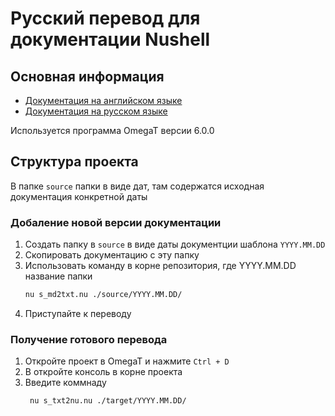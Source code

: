 # Русский перевод для документации Nushell

## Основная информация

- [Документация на английском языке](/README.md)
- [Документация на русском языке](/README_ru.md)

Используется программа OmegaT версии 6.0.0

## Структура проекта

В папке `source` папки в виде дат, там содержатся исходная документация конкретной даты


### Добаление новой версии документации

1. Создать папку в `source` в виде даты документции шаблона `YYYY.MM.DD`
2. Скопировать документацию с эту папку
3. Использовать команду в корне репозитория, где YYYY.MM.DD название папки
    ```bash
    nu s_md2txt.nu ./source/YYYY.MM.DD/
    ```
4. Приступайте к переводу


### Получение готового перевода

1. Откройте проект в OmegaT и нажмите `Ctrl + D` 
2. В откройте консоль в корне проекта
3. Введите коммнаду
   ```bash
    nu s_txt2nu.nu ./target/YYYY.MM.DD/
   ```



